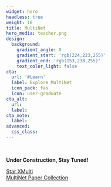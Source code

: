 ```yaml
---
widget: hero
headless: true
weight: 10
title: MultiNet
hero_media: teacher.png
design:
  background:
    gradient_angle: 0
    gradient_start: 'rgb(224,223,255)'
    gradient_end: 'rgb(153,238,255)'
    text_color_light: false
cta:
  url: '#Learn'
  label: Explore MultiNet
  icon_pack: fas
  icon: user-graduate
cta_alt:
  url:
  label:
cta_note:
  label:
advanced:
  css_class: 
---
```


<br>

**Under Construction, Stay Tuned!**

<!-- A Python Library for Multilayer Network Research, along with learning resources.  -->

<a class="github-button" href="https://github.com/aquastar/xmulti" data-icon="octicon-star" data-size="large" data-show-count="true" aria-label="Star XMulti">Star XMulti</a><br><a class="github-button" href="hhttps://github.com/aquastar/awesome-multilayer-network" data-icon="octicon-star" data-size="large" data-show-count="true" aria-label="MultiNet Paper Collection">MultiNet Paper Collection</a><script async defer src="https://buttons.github.io/buttons.js"></script>
